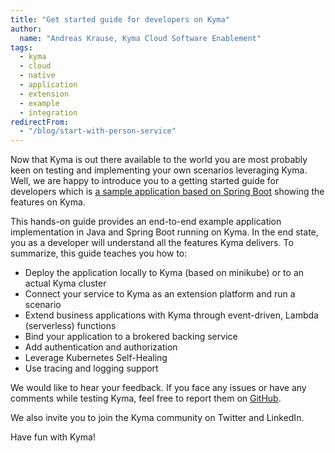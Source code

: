 ```yaml
---
title: "Get started guide for developers on Kyma"
author:
  name: "Andreas Krause, Kyma Cloud Software Enablement"
tags:
  - kyma
  - cloud
  - native
  - application
  - extension
  - example
  - integration
redirectFrom:
  - "/blog/start-with-person-service"
---
```


Now that Kyma is out there available to the world you are most probably keen on testing and implementing your own scenarios leveraging Kyma. Well, we are happy to introduce you to a getting started guide for developers which is [a sample application based on Spring Boot](https://github.com/kyma-incubator/examples/tree/master/archive/personservice) showing the features on Kyma.

<!-- overview -->

This hands-on guide provides an end-to-end example application implementation in Java and Spring Boot running on Kyma. In the end state, you as a developer will understand all the features Kyma delivers. To summarize, this guide teaches you how to:

- Deploy the application locally to Kyma (based on minikube) or to an actual Kyma cluster
- Connect your service to Kyma as an extension platform and run a scenario
- Extend business applications with Kyma through event-driven, Lambda (serverless) functions
- Bind your application to a brokered backing service
- Add authentication and authorization
- Leverage Kubernetes Self-Healing
- Use tracing and logging support

We would like to hear your feedback. If you face any issues or have any comments while testing Kyma, feel free to report them on [GitHub](https://github.com/kyma-incubator/examples).  

We also invite you to join the Kyma community on Twitter and LinkedIn.

Have fun with Kyma!
